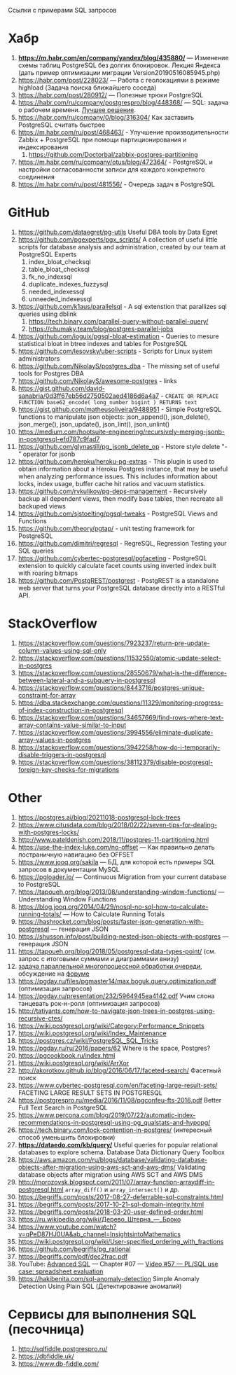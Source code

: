 Ссылки с примерами SQL запросов

# Хабр

   1. **https://m.habr.com/en/company/yandex/blog/435880/** — Изменение схемы таблиц PostgreSQL без долгих блокировок. Лекция Яндекса (дать пример оптимизации миграции Version20190516085945.php)
   1. https://habr.com/post/228023/ — Работа с геолокациями в режиме highload (Задача поиска ближайшего соседа)
   1. https://habr.com/post/280912/ — Полезные трюки PostgreSQL
   1. https://habr.com/ru/company/postgrespro/blog/448368/ — SQL: задача о рабочем времени. [Лучшее решение](https://habr.com/ru/company/postgrespro/blog/448368/#comment_20187570).
   1. https://habr.com/ru/company/0/blog/316304/ Как заставить PostgreSQL считать быстрее
   1. https://m.habr.com/ru/post/468463/ - Улучшение производительности Zabbix + PostgreSQL при помощи партиционирования и индексирования
      1. https://github.com/Doctorbal/zabbix-postgres-partitioning
   3. https://m.habr.com/ru/company/otus/blog/472364/ - PostgreSQL и настройки согласованности записи для каждого конкретного соединения
   4. https://m.habr.com/ru/post/481556/ - Очередь задач в PostgreSQL

# GitHub
   1. https://github.com/dataegret/pg-utils Useful DBA tools by Data Egret
   1. https://github.com/pgexperts/pgx_scripts/ A collection of useful little scripts for database analysis and administration, created by our team at PostgreSQL Experts
      1. index_bloat_checksql
      1. table_bloat_checksql
      1. fk_no_indexsql
      1. duplicate_indexes_fuzzysql
      1. needed_indexessql
      1. unneeded_indexessql
   1. https://github.com/k1aus/parallelsql - A sql extenstion that parallizes sql queries using dblink
      1. https://tech.binary.com/parallel-query-without-parallel-query/
      1. https://chumaky.team/blog/postgres-parallel-jobs
   1. https://github.com/ioguix/pgsql-bloat-estimation - Queries to mesure statistical bloat in btree indexes and tables for PostgreSQL
   1. https://github.com/lesovsky/uber-scripts - Scripts for Linux system administrators
   1. https://github.com/NikolayS/postgres_dba - The missing set of useful tools for Postgres DBA
   1. https://github.com/NikolayS/awesome-postgres - links
   1. https://gist.github.com/david-sanabria/0d3ff67eb56d2750502aed4186d6a4a7 - `CREATE OR REPLACE FUNCTION base62_encode( long_number bigint ) RETURNS text`
   1. https://gist.github.com/matheusoliveira/9488951 - Simple PostgreSQL functions to manipulate json objects: json_append(), json_delete(), json_merge(), json_update(), json_lint(), json_unlint()
   1. https://medium.com/hootsuite-engineering/recursively-merging-jsonb-in-postgresql-efd787c9fad7
   1. https://github.com/glynastill/pg_jsonb_delete_op - Hstore style delete "-" operator for jsonb
   1. https://github.com/heroku/heroku-pg-extras - This plugin is used to obtain information about a Heroku Postgres instance, that may be useful when analyzing performance issues. This includes information about locks, index usage, buffer cache hit ratios and vacuum statistics.
   1. https://github.com/rvkulikov/pg-deps-management - Recursively backup all dependent views, then modify base tables, then recreate all backuped views
   1. https://github.com/sjstoelting/pgsql-tweaks - PostgreSQL Views and Functions
   1. https://github.com/theory/pgtap/ - unit testing framework for PostgreSQL
   1. https://github.com/dimitri/regresql - RegreSQL, Regression Testing your SQL queries
   1. https://github.com/cybertec-postgresql/pgfaceting - PostgreSQL extension to quickly calculate facet counts using inverted index built with roaring bitmaps
   1. https://github.com/PostgREST/postgrest - PostgREST is a standalone web server that turns your PostgreSQL database directly into a RESTful API.

# StackOverflow
   1. https://stackoverflow.com/questions/7923237/return-pre-update-column-values-using-sql-only
   1. https://stackoverflow.com/questions/11532550/atomic-update-select-in-postgres
   1. https://stackoverflow.com/questions/28550679/what-is-the-difference-between-lateral-and-a-subquery-in-postgresql
   1. https://stackoverflow.com/questions/8443716/postgres-unique-constraint-for-array
   1. https://dba.stackexchange.com/questions/11329/monitoring-progress-of-index-construction-in-postgresql
   1. https://stackoverflow.com/questions/34657669/find-rows-where-text-array-contains-value-similar-to-input
   1. https://stackoverflow.com/questions/3994556/eliminate-duplicate-array-values-in-postgres
   1. https://stackoverflow.com/questions/3942258/how-do-i-temporarily-disable-triggers-in-postgresql
   1. https://stackoverflow.com/questions/38112379/disable-postgresql-foreign-key-checks-for-migrations

# Other
   1. https://postgres.ai/blog/20211018-postgresql-lock-trees
   1. https://www.citusdata.com/blog/2018/02/22/seven-tips-for-dealing-with-postgres-locks/
   1. http://www.pateldenish.com/2018/11/postgres-11-partitioning.html
   1. https://use-the-index-luke.com/no-offset — Как правильно делать постраничную навигацию без OFFSET
   1. https://www.jooq.org/sakila — БД, для которой есть примеры SQL запросов в документации MySQL
   1. https://pgloader.io/ —  Continuous Migration from your current database to PostgreSQL
   1. https://tapoueh.org/blog/2013/08/understanding-window-functions/ — Understanding Window Functions
   1. https://blog.jooq.org/2014/04/29/nosql-no-sql-how-to-calculate-running-totals/ — How to Calculate Running Totals
   1. https://hashrocket.com/blog/posts/faster-json-generation-with-postgresql — генерация JSON 
   1. https://shusson.info/post/building-nested-json-objects-with-postgres — генерация JSON
   1. https://tapoueh.org/blog/2018/05/postgresql-data-types-point/ (см. запрос с итоговыми суммами и диаграммами внизу)
   1. [задача параллельной многопроцессной обработки очереди](http://dklab.ru/chicken/nablas/53.html), обсуждение на [форуме](https://www.sql.ru/forum/681777/obsuzhdaem-blokirovki-pg-try-advisory-lock)
   1. https://pgday.ru/files/pgmaster14/max.boguk.query.optimization.pdf (оптимизация запросов)
   1. https://pgday.ru/presentation/232/5964945ea4142.pdf Учим слона танцевать
рок-н-ролл (оптимизация запросов)
   1. http://tatiyants.com/how-to-navigate-json-trees-in-postgres-using-recursive-ctes/
   1. https://wiki.postgresql.org/wiki/Category:Performance_Snippets
   1. https://wiki.postgresql.org/wiki/Index_Maintenance
   1. https://postgres.cz/wiki/PostgreSQL_SQL_Tricks
   1. https://pgday.ru/ru/2016/papers/62 Where is the space, Postgres?
   1. https://pgcookbook.ru/index.html
   1. https://wiki.postgresql.org/wiki/ArrXor
   1. http://akorotkov.github.io/blog/2016/06/17/faceted-search/ Фасетный поиск 
   1. https://www.cybertec-postgresql.com/en/faceting-large-result-sets/ FACETING LARGE RESULT SETS IN POSTGRESQL
   1. https://postgrespro.ru/media/2016/11/08/pgconfeu-fts-2016.pdf Better Full Text Search in PostgreSQL
   1. https://www.percona.com/blog/2019/07/22/automatic-index-recommendations-in-postgresql-using-pg_qualstats-and-hypopg/
   1. https://tech.binary.com/lock-contention-in-postgres/ (интересный способ уменьшить блокировки)
   1. **https://dataedo.com/kb/query/** Useful queries for popular relational databases to explore schema. Database Data Dictionary Query Toolbox
   1. https://aws.amazon.com/ru/blogs/database/validating-database-objects-after-migration-using-aws-sct-and-aws-dms/ Validating database objects after migration using AWS SCT and AWS DMS
   1. http://morozovsk.blogspot.com/2011/07/array-function-arraydiff-in-postgresql.html `array_diff()` и `array_intersect()` и др.
   1. https://begriffs.com/posts/2017-08-27-deferrable-sql-constraints.html
   1. https://begriffs.com/posts/2017-10-21-sql-domain-integrity.html
   1. https://begriffs.com/posts/2018-03-20-user-defined-order.html
   1. https://ru.wikipedia.org/wiki/Дерево_Штерна_—_Броко
   1. https://www.youtube.com/watch?v=qPeD87HJ0UA&ab_channel=InsightsintoMathematics
   1. https://wiki.postgresql.org/wiki/User-specified_ordering_with_fractions
   1. https://github.com/begriffs/pg_rational
   1. https://begriffs.com/pdf/dec2frac.pdf
   1. YouTube: [Advanced SQL](https://www.youtube.com/playlist?list=PL1XF9qjV8kH12PTd1WfsKeUQU6e83ldfc) — Chapter #07 — [Video #57 — PL/SQL use case: spreadsheet evaluation](https://www.youtube.com/watch?v=s49M6oeqkok&list=PL1XF9qjV8kH12PTd1WfsKeUQU6e83ldfc&index=57&ab_channel=DatabaseSystemsResearchGroupatUT%C3%BCbingen)
   1. https://hakibenita.com/sql-anomaly-detection Simple Anomaly Detection Using Plain SQL (Детектирование аномалий)

# Сервисы для выполнения SQL (песочница)
   1. http://sqlfiddle.postgrespro.ru/
   1. https://dbfiddle.uk/
   1. https://www.db-fiddle.com/
